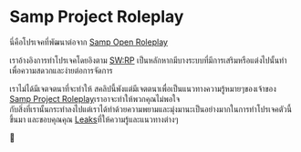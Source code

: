 <h1>Samp Project Roleplay</h1>
<p>นี่คือโปรเจคที่พัฒนาต่อจาก <a href="https://github.com/aktah/samp-open-roleplay">Samp Open Roleplay</a></p>
<p>เราอ้างอิงการทำโปรเจคโดยอิงตาม <a href="#">SW:RP</a> เป็นหลักหากมีบางระบบที่มีการเสริมหรือแต่งไปนั้นทำเพื่อความสดวกและง่ายต่อการจัดการ</p>
<p>เราไม่ได้มีเจตจตนาที่จะทำให้ สคลิปนี้พังแต่มีเจตตนาเพื่อเป็นแนวทางความรู้หมายๆของเจ้าของ <a href="#">Samp Project Roleplay</a>เราอาจะทำให้พวกคุณไม่พอใจ<br> กับสิ่งที่เรานั้นกระทำลงไปแต่เราได้ทำด้วยความพยามและมุ่งมานะเป็นอย่างมากในการทำโปรเจคตัวนี้ขึ้นมา
    และขอบคุณคุณ <a href="https://github.com/aktah">Leaks</a>ที่ให้ความรู้และแนวทางต่างๆ</p>
<g-emoji class="g-emoji" alias="memo" fallback-src="https://github.githubassets.com/images/icons/emoji/unicode/1f4dd.png">📝</g-emoji>
